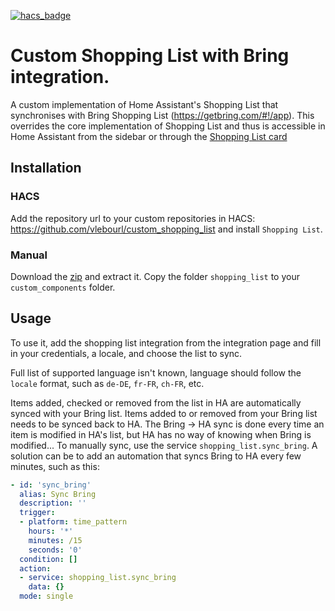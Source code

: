 [![hacs_badge](https://img.shields.io/badge/HACS-Custom-orange.svg)](https://github.com/custom-components/hacs)

# Custom Shopping List with Bring integration.

A custom implementation of Home Assistant's Shopping List that synchronises with Bring Shopping List (https://getbring.com/#!/app). This overrides the core implementation of Shopping List and thus is accessible in Home Assistant from the sidebar or through the [Shopping List card](https://www.home-assistant.io/lovelace/shopping-list/)

## Installation

### HACS

Add the repository url to your custom repositories in HACS: https://github.com/vlebourl/custom_shopping_list
and install `Shopping List`.

### Manual

Download the [zip](https://github.com/vlebourl/custom_shopping_list/archive/main.zip) and extract it. Copy the folder `shopping_list` to your `custom_components` folder.

## Usage

To use it, add the shopping list integration from the integration page and fill in your credentials, a locale, and choose the list to sync.

Full list of supported language isn't known, language should follow the `locale` format, such as `de-DE`, `fr-FR`, `ch-FR`, etc.

Items added, checked or removed from the list in HA are automatically synced with your Bring list. Items added to or removed from your Bring list needs to be synced back to HA. The Bring -> HA sync is done every time an item is modified in HA's list, but HA has no way of knowing when Bring is modified... To manually sync, use the service `shopping_list.sync_bring`. A solution can be to add an automation that syncs Bring to HA every few minutes, such as this:
```yaml
- id: 'sync_bring'
  alias: Sync Bring
  description: ''
  trigger:
  - platform: time_pattern
    hours: '*'
    minutes: /15
    seconds: '0'
  condition: []
  action:
  - service: shopping_list.sync_bring
    data: {}
  mode: single
```
